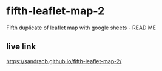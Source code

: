 # fifth-leaflet-map-2
Fifth duplicate of leaflet map with google sheets - READ ME

## live link
https://sandracb.github.io/fifth-leaflet-map-2/
